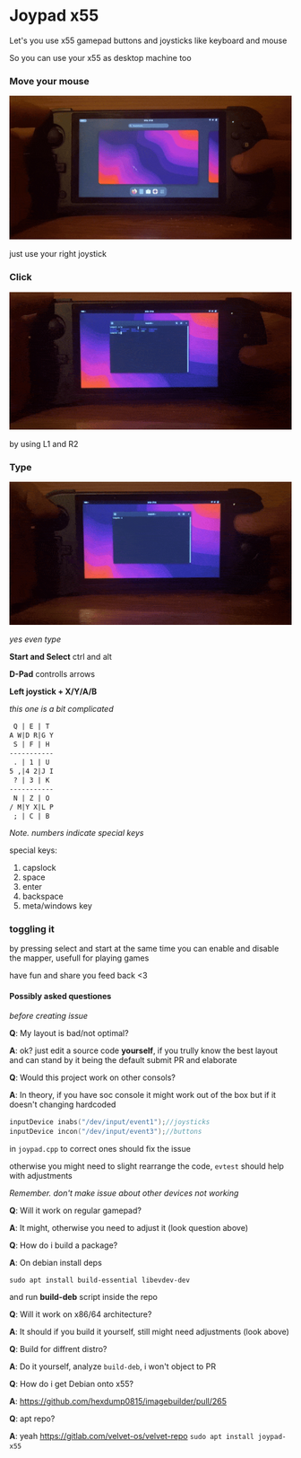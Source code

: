 # Joypad x55

Let's you use x55 gamepad buttons and joysticks like keyboard and mouse

So you can use your x55 as desktop machine too

### Move your mouse
![move](./assets/move.gif)

just use your right joystick

### Click
![click](./assets/click.gif)

by using L1 and R2

### Type
![type](./assets/type.gif)

_yes even type_

**Start and Select**
ctrl and alt

**D-Pad**
controlls arrows

**Left joystick + X/Y/A/B**

_this one is a bit complicated_

```
 Q | E | T
A W|D R|G Y
 S | F | H
-----------
 . | 1 | U 
5 ,|4 2|J I
 ? | 3 | K 
-----------
 N | Z | O 
/ M|Y X|L P
 ; | C | B 
```
_Note. numbers indicate special keys_

special keys:
1.  capslock
2.  space
3.  enter
4.  backspace
5.  meta/windows key

### toggling it

by pressing select and start at the same time you can enable and disable the mapper, usefull for playing games

have fun and share you feed back <3


#### Possibly asked questiones
_before creating issue_

**Q**: My layout is bad/not optimal?

**A**: ok? just edit a source code **yourself**, if you trully know the best layout and can stand by it being the default submit PR and elaborate

**Q**: Would this project work on other consols?

**A**: In theory, if you have soc console it might work out of the box but if it doesn't changing hardcoded
```cpp
inputDevice inabs("/dev/input/event1");//joysticks
inputDevice incon("/dev/input/event3");//buttons
```
in ```joypad.cpp``` to correct ones should fix the issue

otherwise you might need to slight rearrange the code, ```evtest``` should help with adjustments

_Remember. don't make issue about other devices not working_

**Q**: Will it work on regular gamepad?

**A**: It might, otherwise you need to adjust it (look question above)

**Q**: How do i build a package?

**A**: On debian install deps
```
sudo apt install build-essential libevdev-dev
```
and run **build-deb** script inside the repo

**Q**: Will it work on x86/64 architecture?

**A**: It should if you build it yourself, still might need adjustments (look above)

**Q**: Build for diffrent distro?

**A**: Do it yourself, analyze ```build-deb```, i won't object to PR

**Q**: How do i get Debian onto x55?

**A**: https://github.com/hexdump0815/imagebuilder/pull/265

**Q**: apt repo?

**A**: yeah https://gitlab.com/velvet-os/velvet-repo ```sudo apt install joypad-x55```